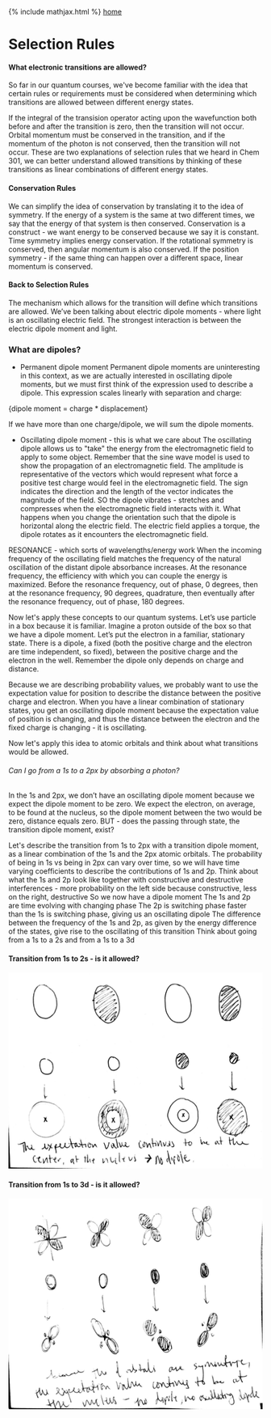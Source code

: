{% include mathjax.html %}
[home](/README.md)

# Selection Rules
#### What electronic transitions are allowed? 

So far in our quantum courses, we've become familiar with the idea that certain rules or requirements must be considered when determining which transitions are allowed between different energy states. 

If the integral of the transision operator acting upon the wavefunction both before and after the transition is zero, then the transition will not occur. Orbital momentum must be conserved in the transition, and if the momentum of the photon is not conserved, then the transition will not occur. These are two explanations of selection rules that we heard in Chem 301, we can better understand allowed transitions by thinking of these transitions as linear combinations of different energy states. 

#### Conservation Rules
We can simplify the idea of conservation by translating it to the idea of symmetry. If the energy of a system is the same at two different times, we say that the energy of that system is then conserved. Conservation is a construct - we want energy to be conserved because we say it is constant. Time symmetry implies energy conservation. If the rotational symmetry is conserved, then angular momentum is also conserved. If the position symmetry - if the same thing can happen over a different space, linear momentum is conserved.  

#### Back to Selection Rules
The mechanism which allows for the transition will define which transitions are allowed. 
We’ve been talking about electric dipole moments - where light is an oscillating electric field. 
The strongest interaction is between the electric dipole moment and light. 

### What are dipoles? 

- Permanent dipole moment
Permanent dipole moments are uninteresting in this context, as we are actually interested in oscillating dipole moments, but we must first think of the expression used to describe a dipole. This expression scales linearly with separation and charge:

{dipole moment = charge * displacement}

If we have more than one charge/dipole, we will sum the dipole moments.

- Oscillating dipole moment - this is what we care about
The oscillating dipole allows us to "take" the energy from the electromagnetic field to apply to some object. Remember that the sine wave model is used to show the propagation of an electromagnetic field. The amplitude is representative of the vectors which would represent what force a positive test charge would feel in the electromagnetic field. The sign indicates the direction and the length of the vector indicates the magnitude of the field. 
SO the dipole vibrates - stretches and compresses when the electromagnetic field interacts with it. 
What happens when you change the orientation such that the dipole is horizontal along the electric field. The electric field applies a torque, the dipole rotates as it encounters the electromagnetic field. 

RESONANCE -  which sorts of wavelengths/energy work
When the incoming frequency of the oscillating field matches the frequency of the natural oscillation of the distant dipole absorbance increases. At the resonance frequency, the efficiency with which you can couple the energy is maximized. 
Before the resonance frequency, out of phase, 0 degrees, then at the resonance frequency, 90 degrees, quadrature, then eventually after the resonance frequency, out of phase, 180 degrees. 

Now let's apply these concepts to our quantum systems. Let’s use particle in a box because it is familiar. Imagine a proton outside of the box so that we have a dipole moment. Let’s put the electron in a familiar, stationary state. There is a dipole, a fixed (both the positive charge and the electron are time independent, so fixed), between the positive charge and the electron in the well. Remember the dipole only depends on charge and distance. 

Because we are describing probability values, we probably want to use the expectation value for position to describe the distance between the positive charge and electron. When you have a linear combination of stationary states, you get an oscillating dipole moment because the expectation value of position is changing, and thus the distance between the electron and the fixed charge is changing - it is oscillating. 

Now let's apply this idea to atomic orbitals and think about what transitions would be allowed. 

###### Can I go from a 1s to a 2px by absorbing a photon? 
In the 1s and 2px, we don’t have an oscillating dipole moment because we expect the dipole moment to be zero. We expect the electron, on average, to be found at the nucleus, so the dipole moment between the two would be zero, distance equals zero. 
BUT - does the passing through state, the transition dipole moment, exist? 

Let's describe the transition from 1s to 2px with a transition dipole moment, as a linear combination of the 1s and the 2px atomic orbitals. The probability of being in 1s vs being in 2px can vary over time, so we will have time varying coefficients to describe the contributions of 1s and 2p.
Think about what the 1s and 2p look like together with constructive and destructive interferences - more probability on the left side because constructive, less on the right, destructive
So we  now have a dipole moment 
The 1s and 2p are time evolving with changing phase 
The 2p is switching phase faster than the 1s is switching phase, giving us an oscillating dipole 
The difference between the frequency of the 1s and 2p, as given by the energy difference of the states, give rise to the oscillating of this transition 
Think about going from a 1s to a 2s and from a 1s to a 3d 

#### Transition from 1s to 2s - is it allowed?
![transition1](/20180306-221525_p1.jpg)

#### Transition from 1s to 3d - is it allowed?
![transition2](/20180306-221525_p0.jpg)

